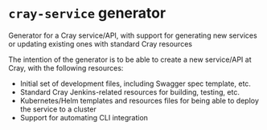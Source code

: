 # `cray-service` generator

Generator for a Cray service/API, with support for generating new services or updating existing ones with standard Cray resources

The intention of the generator is to be able to create a new service/API at Cray, with the following resources:
* Initial set of development files, including Swagger spec template, etc.
* Standard Cray Jenkins-related resources for building, testing, etc.
* Kubernetes/Helm templates and resources files for being able to deploy the service to a cluster
* Support for automating CLI integration
